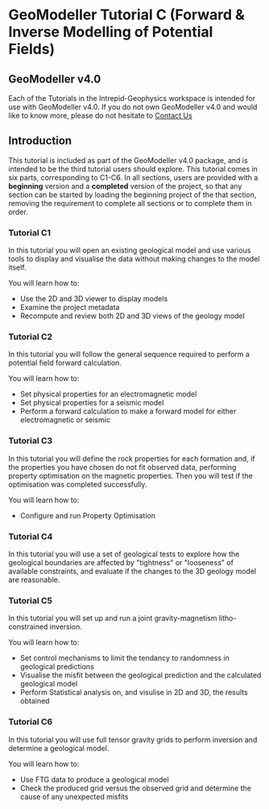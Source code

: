 # GeoModeller Tutorial C (Forward & Inverse Modelling of Potential Fields)
## GeoModeller v4.0
Each of the Tutorials in the Intrepid-Geophysics workspace is intended for use with GeoModeller v4.0. If you do not own GeoModeller v4.0 and would like to know more, please do not hesitate to [Contact Us](http://www.intrepid-geophysics.com/ig/index.php?page=contact-us) 
## Introduction
This tutorial is included as part of the GeoModeller v4.0 package, and is intended to be the third tutorial users should explore. This tutorial comes in six parts, corresponding to C1-C6. In all sections, users are provided with a **beginning** version and a **completed** version of the project, so that any section can be started by loading the beginning project of the that section, removing the requirement to complete all sections or to complete them in order.
### Tutorial C1
In this tutorial you will open an existing geological model and use various tools to display and visualise the data without making changes to the model itself.

You will learn how to:
* Use the 2D and 3D viewer to display models
* Examine the project metadata
* Recompute and review both 2D and 3D views of the geology model

### Tutorial C2
In this tutorial you will follow the general sequence required to perform a potential field forward calculation. 

You will learn how to:
* Set physical properties for an electromagnetic model
* Set physical properties for a seismic model
* Perform a forward calculation to make a forward model for either electromagnetic or seismic

### Tutorial C3
In this tutorial you will define the rock properties for each formation and, if the properties you have chosen do not fit observed data, performing property optimisation on the magnetic properties. Then you will test if the optimisation was completed successfully.

You will learn how to:
* Configure and run Property Optimisation

### Tutorial C4
In this tutorial you will use a set of geological tests to explore how the geological boundaries are affected by "tightness" or "looseness" of available constraints, and evaluate if the changes to the 3D geology model are reasonable.

### Tutorial C5
In this tutorial you will set up and run a joint gravity-magnetism litho-constrained inversion. 

You will learn how to:
* Set control mechanisms to limit the tendancy to randomness in geological predictions
* Visualise the misfit between the geological prediction and the calculated geological model
* Perform Statistical analysis on, and visulise in 2D and 3D, the results obtained

### Tutorial C6
In this tutorial you will use full tensor gravity grids to perform inversion and determine a geological model.

You will learn how to:
* Use FTG data to produce a geological model
* Check the produced grid versus the observed grid and determine the cause of any unexpected misfits